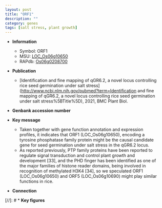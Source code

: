 ```yaml
---
layout: post
title: "ORF1"
description: ""
category: genes
tags: [salt stress, plant growth]
---
```


* **Information**  
    + Symbol: ORF1  
    + MSU: [LOC_Os06g10650](http://rice.uga.edu/cgi-bin/ORF_infopage.cgi?orf=LOC_Os06g10650)  
    + RAPdb: [Os06g0208700](http://rapdb.dna.affrc.go.jp/viewer/gbrowse_details/irgsp1?name=Os06g0208700)  

* **Publication**  
    + [Identification and fine mapping of qGR6.2, a novel locus controlling rice seed germination under salt stress](http://www.ncbi.nlm.nih.gov/pubmed?term=Identification and fine mapping of qGR6.2, a novel locus controlling rice seed germination under salt stress%5BTitle%5D), 2021, BMC Plant Biol.

* **Genbank accession number**  

* **Key message**  
    + Taken together with gene function annotation and expression profiles, it indicates that ORF1 (LOC_Os06g10650), encoding a tyrosine phosphatase family protein might be the causal candidate gene for seed germination under salt stress in the qGR6.2 locus.
    + As reported previously, PTP family proteins have been reported to regulate signal transduction and control plant growth and development [33], and the PHD finger has been identified as one of the major families of histone reader domains, being involved in recognition of methylated H3K4 [34], so we speculated ORF1 (LOC_Os06g10650) and ORF5 (LOC_Os06g10690) might play similar functions in rice.

* **Connection**  

[//]: # * **Key figures**  


